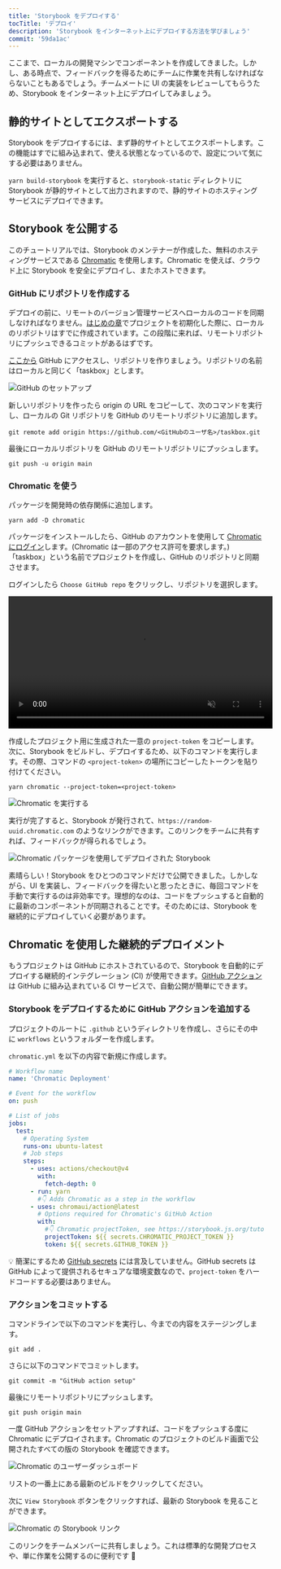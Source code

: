 ```yaml
---
title: 'Storybook をデプロイする'
tocTitle: 'デプロイ'
description: 'Storybook をインターネット上にデプロイする方法を学びましょう'
commit: '59da1ac'
---
```


ここまで、ローカルの開発マシンでコンポーネントを作成してきました。しかし、ある時点で、フィードバックを得るためにチームに作業を共有しなければならないこともあるでしょう。チームメートに UI の実装をレビューしてもらうため、Storybook をインターネット上にデプロイしてみましょう。

## 静的サイトとしてエクスポートする

Storybook をデプロイするには、まず静的サイトとしてエクスポートします。この機能はすでに組み込まれて、使える状態となっているので、設定について気にする必要はありません。

`yarn build-storybook` を実行すると、`storybook-static` ディレクトリに Storybook が静的サイトとして出力されますので、静的サイトのホスティングサービスにデプロイできます。

## Storybook を公開する

このチュートリアルでは、Storybook のメンテナーが作成した、無料のホスティングサービスである <a href="https://www.chromatic.com/?utm_source=storybook_website&utm_medium=link&utm_campaign=storybook">Chromatic</a> を使用します。Chromatic を使えば、クラウド上に Storybook を安全にデプロイし、またホストできます。

### GitHub にリポジトリを作成する

デプロイの前に、リモートのバージョン管理サービスへローカルのコードを同期しなければなりません。[はじめの章](/intro-to-storybook/react/ja/get-started/)でプロジェクトを初期化した際に、ローカルのリポジトリはすでに作成されています。この段階に来れば、リモートリポジトリにプッシュできるコミットがあるはずです。

[ここから](https://github.com/new) GitHub にアクセスし、リポジトリを作りましょう。リポジトリの名前はローカルと同じく「taskbox」とします。

![GitHub のセットアップ](/intro-to-storybook/github-create-taskbox.png)

新しいリポジトリを作ったら origin の URL をコピーして、次のコマンドを実行し、ローカルの Git リポジトリを GitHub のリモートリポジトリに追加します。

```shell
git remote add origin https://github.com/<GitHubのユーザ名>/taskbox.git
```

最後にローカルリポジトリを GitHub のリモートリポジトリにプッシュします。

```shell
git push -u origin main
```

### Chromatic を使う

パッケージを開発時の依存関係に追加します。

```shell
yarn add -D chromatic
```

パッケージをインストールしたら、GitHub のアカウントを使用して [Chromatic にログイン](https://www.chromatic.com/start/?utm_source=storybook_website&utm_medium=link&utm_campaign=storybook)します。(Chromatic は一部のアクセス許可を要求します。)「taskbox」という名前でプロジェクトを作成し、GitHub のリポジトリと同期させます。

ログインしたら `Choose GitHub repo` をクリックし、リポジトリを選択します。

<video autoPlay muted playsInline loop style="width:520px; margin: 0 auto;">
  <source
    src="/intro-to-storybook/chromatic-setup-learnstorybook.mp4"
    type="video/mp4"
  />
</video>

作成したプロジェクト用に生成された一意の `project-token` をコピーします。次に、Storybook をビルドし、デプロイするため、以下のコマンドを実行します。その際、コマンドの `<project-token>` の場所にコピーしたトークンを貼り付けてください。

```shell
yarn chromatic --project-token=<project-token>
```

![Chromatic を実行する](/intro-to-storybook/chromatic-manual-storybook-console-log.png)

実行が完了すると、Storybook が発行されて、`https://random-uuid.chromatic.com` のようなリンクができます。このリンクをチームに共有すれば、フィードバックが得られるでしょう。

![Chromatic パッケージを使用してデプロイされた Storybook](/intro-to-storybook/chromatic-manual-storybook-deploy.png)

素晴らしい！Storybook をひとつのコマンドだけで公開できました。しかしながら、UI を実装し、フィードバックを得たいと思ったときに、毎回コマンドを手動で実行するのは非効率です。理想的なのは、コードをプッシュすると自動的に最新のコンポーネントが同期されることです。そのためには、Storybook を継続的にデプロイしていく必要があります。

## Chromatic を使用した継続的デプロイメント

もうプロジェクトは GitHub にホストされているので、Storybook を自動的にデプロイする継続的インテグレーション (CI) が使用できます。[GitHub アクション](https://github.com/features/actions)は GitHub に組み込まれている CI サービスで、自動公開が簡単にできます。

### Storybook をデプロイするために GitHub アクションを追加する

プロジェクトのルートに `.github` というディレクトリを作成し、さらにその中に `workflows` というフォルダーを作成します。

`chromatic.yml` を以下の内容で新規に作成します。

```yaml:title=.github/workflows/chromatic.yml
# Workflow name
name: 'Chromatic Deployment'

# Event for the workflow
on: push

# List of jobs
jobs:
  test:
    # Operating System
    runs-on: ubuntu-latest
    # Job steps
    steps:
      - uses: actions/checkout@v4
        with:
          fetch-depth: 0
      - run: yarn
        #👇 Adds Chromatic as a step in the workflow
      - uses: chromaui/action@latest
        # Options required for Chromatic's GitHub Action
        with:
          #👇 Chromatic projectToken, see https://storybook.js.org/tutorials/intro-to-storybook/react/en/deploy/ to obtain it
          projectToken: ${{ secrets.CHROMATIC_PROJECT_TOKEN }}
          token: ${{ secrets.GITHUB_TOKEN }}
```

<div class="aside"><p>💡 簡潔にするため <a href="https://help.github.com/ja/actions/configuring-and-managing-workflows/creating-and-storing-encrypted-secrets">GitHub secrets</a> には言及していません。GitHub secrets は GitHub によって提供されるセキュアな環境変数なので、<code>project-token</code> をハードコードする必要はありません。</p></div>

### アクションをコミットする

コマンドラインで以下のコマンドを実行し、今までの内容をステージングします。

```shell
git add .
```

さらに以下のコマンドでコミットします。

```shell
git commit -m "GitHub action setup"
```

最後にリモートリポジトリにプッシュします。

```shell
git push origin main
```

一度 GitHub アクションをセットアップすれば、コードをプッシュする度に Chromatic にデプロイされます。Chromatic のプロジェクトのビルド画面で公開されたすべての版の Storybook を確認できます。

![Chromatic のユーザーダッシュボード](/intro-to-storybook/chromatic-user-dashboard.png)

リストの一番上にある最新のビルドをクリックしてください。

次に `View Storybook` ボタンをクリックすれば、最新の Storybook を見ることができます。

![Chromatic の Storybook リンク](/intro-to-storybook/chromatic-build-storybook-link-6-4-optimized.png)

このリンクをチームメンバーに共有しましょう。これは標準的な開発プロセスや、単に作業を公開するのに便利です 💅
